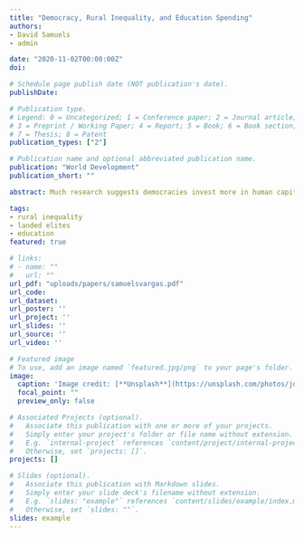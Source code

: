 ```yaml
---
title: "Democracy, Rural Inequality, and Education Spending"
authors:
- David Samuels
- admin

date: "2020-11-02T00:00:00Z"
doi: 

# Schedule page publish date (NOT publication's date).
publishDate: 

# Publication type.
# Legend: 0 = Uncategorized; 1 = Conference paper; 2 = Journal article;
# 3 = Preprint / Working Paper; 4 = Report; 5 = Book; 6 = Book section;
# 7 = Thesis; 8 = Patent
publication_types: ["2"]

# Publication name and optional abbreviated publication name.
publication: "World Development"
publication_short: ""

abstract: Much research suggests democracies invest more in human capital formation than dictatorships. In particular, scholars have suggested that democracies outspend autocracies on education, due to electoral and interest group pressure. However, some democracies spend no more on education - and some spend much less - than autocracies. What explains this variation within democracies? The answer is the influence of landed agricultural elites. Urban industrial elites support human capital investment because it leads to higher rates of return even if wages increase. Yet greater education spending encourages out-migration from the countryside, reducing the supply and increasing the price of agricultural labor. Given the differential impact of education spending across economic sectors, the effect of democracy on education spending may be conditional on the power of landed elites. We test this argument in two ways. First, we run a series of time series cross-sectional regressions on data from 107 countries for the period 1970 to 2000. Second, we conduct a difference-in-difference analysis, comparing countries that democratize at high versus low levels of land inequality, for 73 countries for the same time period. Results confirm a negative relationship between the power of landed elites and investment in public education under democracy, adding important and novel insight into the sources of differences in public-goods spending and human capital investment both within across political regimes.

tags:
- rural inequality
- landed elites
- education
featured: true

# links:
# - name: ""
#   url: ""
url_pdf: "uploads/papers/samuelsvargas.pdf"
url_code: 
url_dataset:
url_poster: ''
url_project: ''
url_slides: ''
url_source: ''
url_video: ''

# Featured image
# To use, add an image named `featured.jpg/png` to your page's folder. 
image:
  caption: 'Image credit: [**Unsplash**](https://unsplash.com/photos/jdD8gXaTZsc)'
  focal_point: ""
  preview_only: false

# Associated Projects (optional).
#   Associate this publication with one or more of your projects.
#   Simply enter your project's folder or file name without extension.
#   E.g. `internal-project` references `content/project/internal-project/index.md`.
#   Otherwise, set `projects: []`.
projects: []

# Slides (optional).
#   Associate this publication with Markdown slides.
#   Simply enter your slide deck's filename without extension.
#   E.g. `slides: "example"` references `content/slides/example/index.md`.
#   Otherwise, set `slides: ""`.
slides: example
---
```

